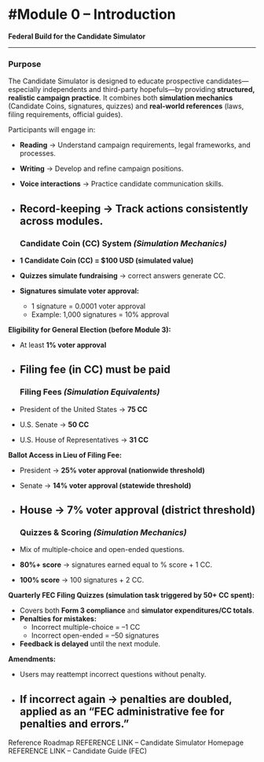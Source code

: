 # **\#Module 0 – Introduction**

 **Federal Build for the Candidate Simulator**

---

### **Purpose**

The Candidate Simulator is designed to educate prospective candidates—especially independents and third-party hopefuls—by providing **structured, realistic campaign practice**. It combines both **simulation mechanics** (Candidate Coins, signatures, quizzes) and **real-world references** (laws, filing requirements, official guides).

Participants will engage in:

* **Reading** → Understand campaign requirements, legal frameworks, and processes.  
* **Writing** → Develop and refine campaign positions.  
* **Voice interactions** → Practice candidate communication skills.  
* **Record-keeping** → Track actions consistently across modules.  
  ---

  ### **Candidate Coin (CC) System *(Simulation Mechanics)***

* **1 Candidate Coin (CC) \= $100 USD (simulated value)**  
* **Quizzes simulate fundraising** → correct answers generate CC.  
* **Signatures simulate voter approval:**  
  * 1 signature \= 0.0001 voter approval  
  * Example: 1,000 signatures \= 10% approval

**Eligibility for General Election (before Module 3):**

* At least **1% voter approval**  
* Filing fee (in CC) must be paid  
  ---

  ### **Filing Fees *(Simulation Equivalents)***

* President of the United States → **75 CC**  
* U.S. Senate → **50 CC**  
* U.S. House of Representatives → **31 CC**

**Ballot Access in Lieu of Filing Fee:**

* President → **25% voter approval (nationwide threshold)**  
* Senate → **14% voter approval (statewide threshold)**  
* House → **7% voter approval (district threshold)**  
  ---

  ### **Quizzes & Scoring *(Simulation Mechanics)***

* Mix of multiple-choice and open-ended questions.  
* **80%+ score** → signatures earned equal to % score \+ 1 CC.  
* **100% score** → 100 signatures \+ 2 CC.

**Quarterly FEC Filing Quizzes (simulation task triggered by 50+ CC spent):**

* Covers both **Form 3 compliance** and **simulator expenditures/CC totals**.  
* **Penalties for mistakes:**  
  * Incorrect multiple-choice \= –1 CC  
  * Incorrect open-ended \= –50 signatures  
* **Feedback is delayed** until the next module.

**Amendments:**

* Users may reattempt incorrect questions without penalty.  
* If incorrect again → penalties are doubled, applied as an **“FEC administrative fee for penalties and errors.”**  
  ---
  
Reference Roadmap
 REFERENCE LINK – Candidate Simulator Homepage
 REFERENCE LINK – Candidate Guide (FEC)
